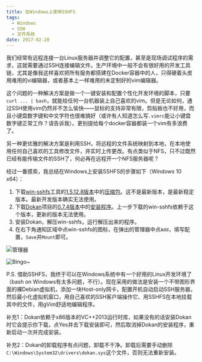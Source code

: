 ```yaml
---
title: 在Windows上使用SSHFS
tags:
  - Windows
  - SSH
  - 文件系统
date: 2017-02-28
---
```


我们经常有远程连接一台Linux服务器并调整它的配置，甚至是现场调试程序的需求，这就需要通过SSH连接编辑文件。生产环境中一般不会有很好用的开发工具链，尤其是像我这样喜欢把所有服务都搭建在Docker容器中的人，只得硬着头皮用难用的vi编辑器，或者基本上一样难用的未定制好的vim编辑器。

这个问题的一种解决方案是做一个一键安装和配置个性化开发环境的脚本，只要`curl ... | bash`，就能给任何一台机器装上自己喜欢的vim。但是无论如何，通过SSH使用vim仍然并不怎么愉快——鼠标的支持非常有限，剪贴板也不好用，而且小键盘数字键和中文字符也很难搞好（或许有人知道怎么写`.vimrc`能让小键盘数字键正常工作？请告诉我）。更别提给每个docker容器都装一个vim有多浪费了。

另一种更优雅的解决方案是利用SSH，将远程的文件系统映射到本地，在本地使用任何自己喜欢的工具修改文件，并实时上传更改。有点类似于NFS，只不过既然已经有能传输文件的SSH了，何必再在远程开一个NFS服务器呢？

经过一番摸索，我总结在Windows上安装SSHFS的步骤如下（Windows 10 x64）：

<!--more-->

1. 下载[win-sshfs](https://github.com/Foreveryone-cz/win-sshfs)工具的[1.5.12.8版本](https://github.com/Foreveryone-cz/win-sshfs/releases/tag/1.5.12.8)中的[压缩包](https://github.com/Foreveryone-cz/win-sshfs/releases/download/1.5.12.8/Release1.5.12.8.zip)。这不是最新版本，是最新稳定版本。最新开发版本确实无法使用。
2. 下载[Dokan](https://github.com/dokan-dev/dokany)项目的[0.7.4版本](https://github.com/dokan-dev/dokany/releases/tag/v0.7.4)中的[安装程序](https://github.com/dokan-dev/dokany/releases/download/v0.7.4/DokanInstall_0.7.4.exe)。上一步下载的win-sshfs依赖于这个版本，更新的版本无法使用。
3. 安装Dokan，解压win-sshfs，运行解压出来的程序。
4. 在右下角通知区域中点win-sshfs的图标，在弹出的管理器中点`Add`，填写配置，`Save`并`Mount`即可。

![管理器](管理器.png)

![Bingo~](效果.png)

P.S. 借助SSHFS，我终于可以在Windows系统中有一个好用的Linux开发环境了（bash on Windows有太多问题，不行）。现在采用的做法是安装一个不带图形界面的裸Debian虚拟机，添加一块Host-only网卡，配置开机自动启动SSH服务器，然后最小化虚拟机窗口，用自己喜欢的SSH客户端操作它、用SSHFS在本地挂载其中的文件，用gVim舒适地编辑程序。

补充1：Dokan依赖于x86版本的VC++2013运行时库，如果没有的话安装Dokan时它会提示你下载，点Yes并去下载安装即可，然后取消掉Dokan的安装程序，重新启动一次并完成安装。

补充2：Dokan的卸载程序有点问题，卸载不干净。卸载后需要手动删除`C:\Windows\System32\drivers\dokan.sys`这个文件，否则无法重新安装。
